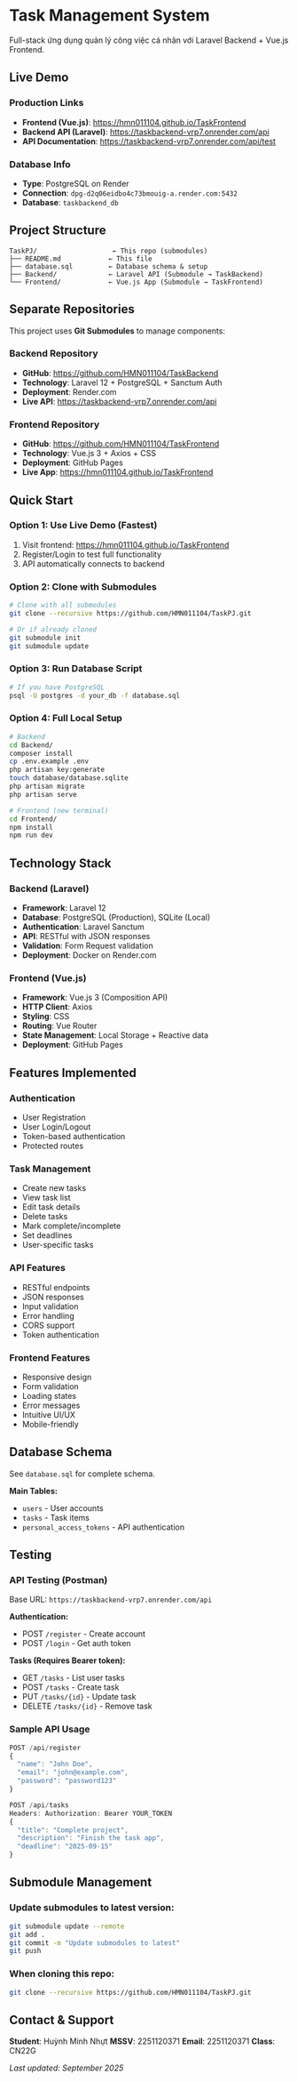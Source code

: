 # Task Management System
Full-stack ứng dụng quản lý công việc cá nhân với Laravel Backend + Vue.js Frontend.

## Live Demo
### **Production Links**
- **Frontend (Vue.js)**: https://hmn011104.github.io/TaskFrontend
- **Backend API (Laravel)**: https://taskbackend-vrp7.onrender.com/api
- **API Documentation**: https://taskbackend-vrp7.onrender.com/api/test

### **Database Info**  
- **Type**: PostgreSQL on Render
- **Connection**: `dpg-d2q06eidbo4c73bmouig-a.render.com:5432`
- **Database**: `taskbackend_db`

## Project Structure
```
TaskPJ/                   ← This repo (submodules)
├── README.md            ← This file
├── database.sql         ← Database schema & setup
├── Backend/             ← Laravel API (Submodule → TaskBackend)
└── Frontend/            ← Vue.js App (Submodule → TaskFrontend)
```

## Separate Repositories
This project uses **Git Submodules** to manage components:

### Backend Repository
- **GitHub**: https://github.com/HMN011104/TaskBackend
- **Technology**: Laravel 12 + PostgreSQL + Sanctum Auth
- **Deployment**: Render.com
- **Live API**: https://taskbackend-vrp7.onrender.com/api

### Frontend Repository  
- **GitHub**: https://github.com/HMN011104/TaskFrontend
- **Technology**: Vue.js 3 + Axios + CSS
- **Deployment**: GitHub Pages
- **Live App**: https://hmn011104.github.io/TaskFrontend

## Quick Start

### Option 1: Use Live Demo (Fastest)
1. Visit frontend: https://hmn011104.github.io/TaskFrontend
2. Register/Login to test full functionality
3. API automatically connects to backend

### Option 2: Clone with Submodules
```bash
# Clone with all submodules
git clone --recursive https://github.com/HMN011104/TaskPJ.git

# Or if already cloned
git submodule init
git submodule update
```

### Option 3: Run Database Script
```bash
# If you have PostgreSQL
psql -U postgres -d your_db -f database.sql
```

### Option 4: Full Local Setup
```bash
# Backend
cd Backend/
composer install
cp .env.example .env
php artisan key:generate
touch database/database.sqlite
php artisan migrate
php artisan serve

# Frontend (new terminal)
cd Frontend/
npm install
npm run dev
```

## Technology Stack

### Backend (Laravel)
- **Framework**: Laravel 12
- **Database**: PostgreSQL (Production), SQLite (Local)
- **Authentication**: Laravel Sanctum
- **API**: RESTful with JSON responses
- **Validation**: Form Request validation
- **Deployment**: Docker on Render.com

### Frontend (Vue.js)
- **Framework**: Vue.js 3 (Composition API)
- **HTTP Client**: Axios
- **Styling**: CSS
- **Routing**: Vue Router
- **State Management**: Local Storage + Reactive data
- **Deployment**: GitHub Pages

## Features Implemented

### Authentication
- User Registration
- User Login/Logout  
- Token-based authentication
- Protected routes

### Task Management
- Create new tasks
- View task list
- Edit task details
- Delete tasks
- Mark complete/incomplete
- Set deadlines
- User-specific tasks

### API Features
- RESTful endpoints
- JSON responses
- Input validation
- Error handling
- CORS support
- Token authentication

### Frontend Features
- Responsive design
- Form validation
- Loading states
- Error messages
- Intuitive UI/UX
- Mobile-friendly

## Database Schema
See `database.sql` for complete schema.

**Main Tables:**
- `users` - User accounts
- `tasks` - Task items
- `personal_access_tokens` - API authentication

## Testing

### API Testing (Postman)
Base URL: `https://taskbackend-vrp7.onrender.com/api`

**Authentication:**
- POST `/register` - Create account
- POST `/login` - Get auth token

**Tasks (Requires Bearer token):**
- GET `/tasks` - List user tasks
- POST `/tasks` - Create task
- PUT `/tasks/{id}` - Update task  
- DELETE `/tasks/{id}` - Remove task

### Sample API Usage
```javascript
POST /api/register
{
  "name": "John Doe",
  "email": "john@example.com", 
  "password": "password123"
}

POST /api/tasks
Headers: Authorization: Bearer YOUR_TOKEN
{
  "title": "Complete project",
  "description": "Finish the task app",
  "deadline": "2025-09-15"
}
```

## Submodule Management

### Update submodules to latest version:
```bash
git submodule update --remote
git add .
git commit -m "Update submodules to latest"
git push
```

### When cloning this repo:
```bash
git clone --recursive https://github.com/HMN011104/TaskPJ.git
```

## Contact & Support
**Student**: Huỳnh Minh Nhựt 
**MSSV**: 2251120371 
**Email**: 2251120371
**Class**: CN22G

*Last updated: September 2025*